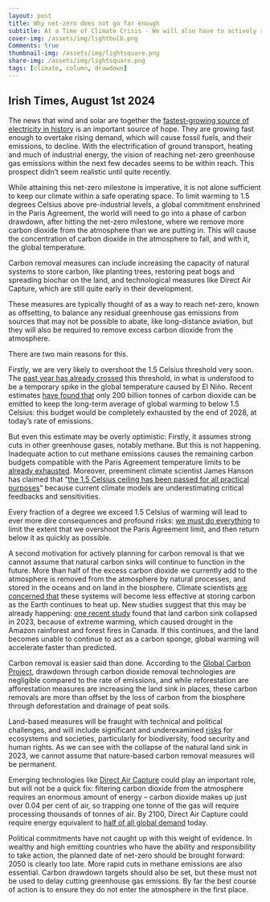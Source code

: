 ```yaml
---
layout: post
title: Why net-zero does not go far enough
subtitle: At a Time of Climate Crisis - We will also have to actively remove carbon from the atmosphere
cover-img: /assets/img/lightbulb.png
Comments: true
thumbnail-img: /assets/img/lightsquare.png
share-img: /assets/img/lightsquare.png
tags: [climate, column, drawdown]
---
```


## Irish Times, August 1st 2024

The news that wind and solar are together the [fastest-growing source of electricity in history](https://www.carbonbrief.org/wind-and-solar-are-fastest-growing-electricity-sources-in-history/) is an important source of hope. They are growing fast enough to overtake rising demand, which will cause fossil fuels, and their emissions, to decline. With the electrification of ground transport, heating and much of industrial energy, the vision of reaching net-zero greenhouse gas emissions within the next few decades seems to be within reach. This prospect didn’t seem realistic until quite recently.

While attaining this net-zero milestone is imperative, it is not alone sufficient to keep our climate within a safe operating space. To limit warming to 1.5 degrees Celsius above pre-industrial levels, a global commitment enshrined in the Paris Agreement, the world will need to go into a phase of carbon drawdown, after hitting the net-zero milestone, where we remove more carbon dioxide from the atmosphere than we are putting in.  This will cause the concentration of carbon dioxide in the atmosphere to fall, and with it, the global temperature.

Carbon removal measures can include increasing the capacity of natural systems to store carbon, like planting trees, restoring peat bogs and spreading biochar on the land, and technological measures like Direct Air Capture, which are still quite early in their development.

These measures are typically thought of as a way to reach net-zero, known as offsetting, to balance any residual greenhouse gas emissions from sources that may not be possible to abate, like long-distance aviation, but they will also be required to remove excess carbon dioxide from the atmosphere.

There are two main reasons for this.

Firstly, we are very likely to overshoot the 1.5 Celsius threshold very soon. The [past year has already crossed](https://www.irishtimes.com/environment/climate-crisis/2024/07/08/climate-change-earth-bakes-in-heat-15-degrees-above-preindustrial-average-for-12-months-data-shows/) this threshold, in what is understood to be a temporary spike in the global temperature caused by El Niño. Recent estimates [have found that](https://www.igcc.earth/key-messages) only 200 billion tonnes of carbon dioxide can be emitted to keep the long-term average of global warming to below 1.5 Celsius: this budget would be completely exhausted by the end of 2028, at today’s rate of emissions.

 But even this estimate may be overly optimistic: Firstly, it assumes strong cuts in other greenhouse gases, notably methane. But this is not happening. Inadequate action to cut methane emissions causes the remaining carbon budgets compatible with the Paris Agreement temperature limits to be [already exhausted](https://www.nature.com/articles/s43247-023-01168-8). Moreover, preeminent climate scientist James Hanson has claimed that “[the 1.5 Celsius ceiling has been passed for all practical purposes](https://mailchi.mp/caa/groundhog-day-another-gobsmackingly-bananas-month-whats-up?e=a524aa228f)” because current climate models are underestimating critical feedbacks and sensitivities.

Every fraction of a degree we exceed 1.5 Celsius of warming will lead to ever more dire consequences and profound risks: [we must do everything](https://www.project-syndicate.org/commentary/ambitious-global-warming-target-still-feasible-and-necessary-by-joeri-rogelj-2024-06) to limit the extent that we overshoot the Paris Agreement limit, and then return below it as quickly as possible.

A second motivation for actively planning for carbon removal is that we cannot assume that natural carbon sinks will continue to function in the future.  More than half of the excess carbon dioxide we currently add to the atmosphere is removed from the atmosphere by natural processes, and stored in the oceans and on land in the biosphere. Climate scientists [are concerned that](https://10insightsclimate.science/year-2023/4-over-reliance-natural-carbon-sinks-risky-strategy/) these systems will become less effective at storing carbon as the Earth continues to heat up. New studies suggest that this may be already happening: [one recent study](https://arxiv.org/abs/2407.12447) found that land carbon sink collapsed in 2023, because of extreme warming, which caused drought in the Amazon rainforest and forest fires in Canada. If this continues, and the land becomes unable to continue to act as a carbon sponge, global warming will accelerate faster than predicted.  

Carbon removal is easier said than done. According to the [Global Carbon Project](https://essd.copernicus.org/articles/15/5301/2023/), drawdown through carbon dioxide removal technologies are negligible compared to the rate of emissions, and while reforestation are afforestation measures are increasing the land sink in places, these carbon removals are more than offset by the loss of carbon from the biosphere through deforestation and drainage of peat soils.  

Land-based measures will be fraught with technical and political challenges, and will include significant and underexamined [risks](https://www.science.org/doi/10.1126/science.adj6171) for ecosystems and societies, particularly for biodiversity, food security and human rights. As we can see with the collapse of the natural land sink in 2023, we cannot assume that nature-based carbon removal measures will be permanent.

Emerging technologies like [Direct Air Capture](https://e360.yale.edu/features/direct-air-capture) could play an important role, but will not be a quick fix: filtering carbon dioxide from the atmosphere requires an enormous amount of energy – carbon dioxide makes up just over 0.04 per cent of air, so trapping one tonne of the gas will require processing thousands of tonnes of air. By 2100, Direct Air Capture could require energy equivalent to [half of all global demand](https://www.carbonbrief.org/direct-co2-capture-machines-could-use-quarter-global-energy-in-2100/) today.

Political commitments have not caught up with this weight of evidence. In wealthy and high emitting countries who have the ability and responsibility to take action, the planned date of net-zero should be brought forward: 2050 is clearly too late. More rapid cuts in methane emissions are also essential. Carbon drawdown targets should also be set, but these must not be used to delay cutting greenhouse gas emissions. By far the best course of action is to ensure they do not enter the atmosphere in the first place.  
